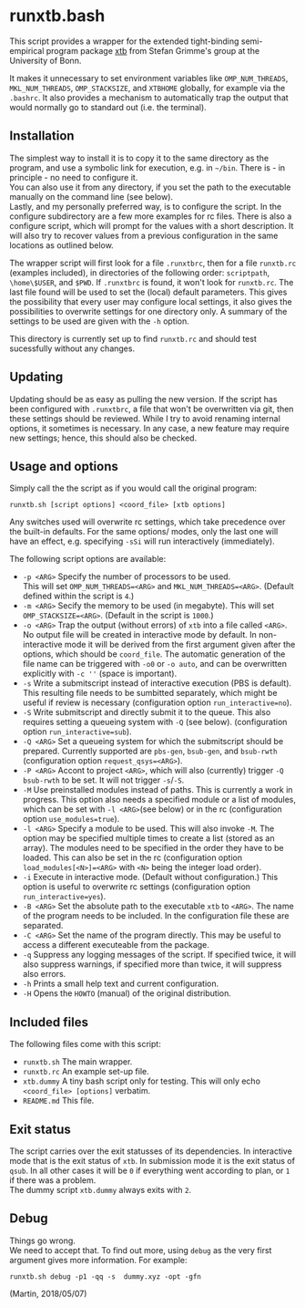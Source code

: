 # runxtb.bash

This script provides a wrapper for the 
extended tight-binding semi-empirical program package
[xtb](https://www.chemie.uni-bonn.de/pctc/mulliken-center/software/xtb/xtb) 
from Stefan Grimme's group at the University of Bonn.

It makes it unnecessary to set environment variables like 
`OMP_NUM_THREADS`, `MKL_NUM_THREADS`, `OMP_STACKSIZE`, and `XTBHOME` globally,
for example via the `.bashrc`. 
It also provides a mechanism to automatically trap the output
that would normally go to standard out (i.e. the terminal).

## Installation

The simplest way to install it is to copy it to the same directory as the 
program, and use a symbolic link for execution, e.g. in `~/bin`.
There is - in principle - no need to configure it.  
You can also use it from any directory, if you set the path to the
executable manually on the command line (see below).  
Lastly, and my personally preferred way, is to configure the script.
In the configure subdirectory are a few more examples for rc files.
There is also a configure script, which will prompt for the values 
with a short description.
It will also try to recover values from a previous configuration
in the same locations as outlined below.

The wrapper script will first look for a file `.runxtbrc`, 
then for a file `runxtb.rc` (examples included), 
in directories of the following order:
`scriptpath`, `\home\$USER`, and `$PWD`.
If `.runxtbrc` is found, it won't look for `runxtb.rc`.
The last file found will be used to set the (local) default parameters. 
This gives the possibility that every user may configure local settings,
it also gives the possibilities to overwrite settings for one directory only.
A summary of the settings to be used are given with the `-h` option.

This directory is currently set up to find `runxtb.rc` and should test 
sucessfully without any changes.

## Updating

Updating should be as easy as pulling the new version. 
If the script has been configured with `.runxtbrc`, 
a file that won't be overwritten via git, 
then these settings should be reviewed.
While I try to avoid renaming internal options, it sometimes is necessary.
In any case, a new feature may require new settings;
hence, this should also be checked.

## Usage and options

Simply call the the script as if you would call the original program:
```
runxtb.sh [script options] <coord_file> [xtb options]
```
Any switches used will overwrite rc settings, 
which take precedence over the built-in defaults.
For the same options/ modes, only the last one will have an effect,
e.g. specifying `-sSi` will run interactively (immediately).

The following script options are available:

 * `-p <ARG>` Specify the number of processors to be used.  
              This will set `OMP_NUM_THREADS=<ARG>` and `MKL_NUM_THREADS=<ARG>`.
              (Default defined within the script is `4`.)
 * `-m <ARG>` Secify the memory to be used (in megabyte).
              This will set `OMP_STACKSIZE=<ARG>`. (Default in the script is `1000`.)
 * `-o <ARG>` Trap the output (without errors) of `xtb` into a file called `<ARG>`.
              No output file will be created in interactive mode by default.
              In non-interactive mode it will be derived from the first argument given
              after the options, which should be `coord_file`.
              The automatic generation of the file name can be triggered with `-o0`
              or `-o auto`, and can be overwritten explicitly with `-c ''` (space is important).
 * `-s`       Write a submitscript instead of interactive execution (PBS is default).
              This resulting file needs to be sumbitted separately, 
              which might be useful if review is necessary 
              (configuration option `run_interactive=no`).
 * `-S`       Write submitscript and directly submit it to the queue.
              This also requires setting a queueing system with `-Q` (see below).
              (configuration option `run_interactive=sub`).
 * `-Q <ARG>` Set a queueing system for which the submitscript should be prepared.
              Currently supported are `pbs-gen`, `bsub-gen`, and `bsub-rwth` 
              (configuration option `request_qsys=<ARG>`).
 * `-P <ARG>` Accont to project `<ARG>`, which will also (currently) trigger
              `-Q bsub-rwth` to be set. It will not trigger `-s`/`-S`.
 * `-M`       Use preinstalled modules instead of paths. This is currently a work in progress.
              This option also needs a specified module or a list of modules, 
              which can be set with `-l <ARG>`(see below) or in the rc
              (configuration option `use_modules=true`).
 * `-l <ARG>` Specify a module to be used. This will also invoke `-M`.
              The option may be specified multiple times to create a list (stored as an array).
              The modules need to be specified in the order they have to be loaded.
              This can also be set in the rc 
              (configuration option `load_modules[<N>]=<ARG>` with `<N>` being the integer load order).
 * `-i`       Execute in interactive mode. (Default without configuration.)
              This option is useful to overwrite rc settings
              (configuration option `run_interactive=yes`).
 * `-B <ARG>` Set the absolute path to the executable `xtb` to `<ARG>`.
              The name of the program needs to be included.
              In the configuration file these are separated.
 * `-C <ARG>` Set the name of the program directly.
              This may be useful to access a different executeable from the package.
 * `-q`       Suppress any logging messages of the script.
              If specified twice, it will also suppress warnings,
              if specified more than twice, it will suppress also errors.
 * `-h`       Prints a small help text and current configuration.
 * `-H`       Opens the `HOWTO` (manual) of the original distribution.

## Included files

The following files come with this script:

 * `runxtb.sh` The main wrapper.
 * `runxtb.rc` An example set-up file.
 * `xtb.dummy` A tiny bash script only for testing. 
   This will only echo `<coord_file> [options]` verbatim.
 * `README.md` This file.

## Exit status

The script carries over the exit statusses of its dependencies.
In interactive mode that is the exit status of `xtb`.
In submission mode it is the exit status of `qsub`.
In all other cases it will be `0` if everything went according to plan,
or `1` if there was a problem.  
The dummy script `xtb.dummy` always exits with `2`.

## Debug

Things go wrong.  
We need to accept that. 
To find out more, using `debug` as the very first argument gives more information.
For example:
```
runxtb.sh debug -p1 -qq -s  dummy.xyz -opt -gfn
```

(Martin, 2018/05/07)
